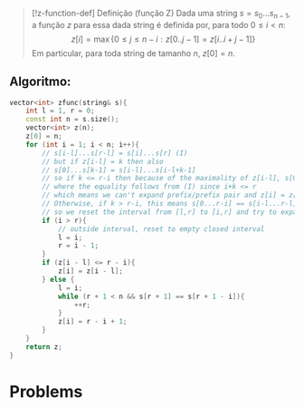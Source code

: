 

> [!z-function-def] Definição (função Z)
> Dada uma string $s = s_0\dotsc s_{n - 1}$, a função $z$ para essa dada string é definida por, para todo $0 \leq i < n$:
> $$z[i] = \max\{0 \leq j \leq n - i : z[0..j-1] = z[i..i+j-1]\}$$
> Em particular, para toda string de tamanho $n$, $z[0] = n$.

## Algoritmo:

```c++
vector<int> zfunc(string& s){
	int l = 1, r = 0;
	const int n = s.size();
	vector<int> z(n);
	z[0] = n;
	for (int i = 1; i < n; i++){
		// s[i-l]...s[r-l] = s[i]...s[r] (I)
		// but if z[i-l] = k then also
		// s[0]...s[k-1] = s[i-l]...s[i-l+k-1]
		// so if k <= r-i then because of the maximality of z[i-l], s[0..k-1] = s[i...i+k-1] and s[k] != (s[i-l+k] = s[i+k])
        // where the equality follows from (I) since i+k <= r
		// which means we can't expand prefix/prefix pair and z[i] = z[i-l]
		// Otherwise, if k > r-i, this means s[0...r-i] == s[i-l...r-l] == s[i...r]
        // so we reset the interval from [l,r] to [i,r] and try to expand it
		if (i > r){
			// outside interval, reset to empty closed interval
			l = i;
			r = i - 1;
		}
		if (z[i - l] <= r - i){
			z[i] = z[i - l];
		} else {
            l = i;
			while (r + 1 < n && s[r + 1] == s[r + 1 - i]){
				++r;
			}
			z[i] = r - i + 1;
		}
	}
	return z;
}
```
# Problems

